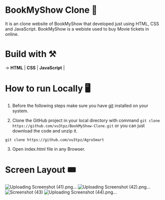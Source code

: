 # BookMyShow Clone 🎫

It is an clone website of BookMyShow that developed just using HTML, CSS and JavaScript. BookMyShow is a webiste used to buy Movie tickets in online.

# Build with ⚒️

-> **HTML** | **CSS** | **JavaScript** |

# How to run Locally 🖥️

1. Before the following steps make sure you have [git](https://git-scm.com/downloads) installed on your system.

2. Clone the GitHub project in your local directory with command `git clone https://github.com/vu3tpz/BookMyShow-Clone.git` or you can just download the code and unzip it.


```
git clone https://github.com/vu3tpz/AgroSmart
```


3. Open index.html file in any Browser.

# Screen Layout 🎟️

![Uploading Screenshot (41).png…]()
![Uploading Screenshot (42).png…]()
![Screenshot (43)](https://user-images.githubusercontent.com/101320198/192150619-ec0dea40-841a-4476-8b02-1124f54d4ea4.png)
![Uploading Screenshot (44).png…]()
